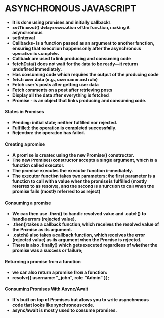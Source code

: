 # **ASYNCHRONOUS JAVASCRIPT**

* **It is done using promises and initially callbacks**
* **setTimeout() delays execution of the function, making it asynchronous**
* **setInterval**
* **Callbacks- is a function passed as an argument to another function, ensuring that execution happens only after the asynchronous operation is complete.**
* **Callback are used to link producing and consuming code**
* **fetchData() does not wait for the data to be ready—it returns undefined immediately.**
* **Has consuming code which requires the output of the producing code**
* **fetch user data (e.g., username and role)**
* **Fetch user's posts after getting user data**
* **Fetch comments on a post after retrieving posts**
* **Display all the data after everything is fetched.**
* **Promise -  is an object that links producing and consuming code.**





#### **States in Promises**

* **Pending: initial state; neither fulfilled nor rejected.**
* **Fulfilled: the operation is completed successfully.**
* **Rejection: the operation has failed.**



#### **Creating a promise﻿**

* **A promise is created using the new Promise() constructor.**
* **The new Promise() constructor accepts a single argument, which is a function called executor.**
* **The promise executes the executor function immediately.**
* **The executor function takes two parameters: the first parameter is a function to call with a value when the promise is fulfilled (mostly referred to as resolve), and the second is a function to call when the promise fails (mostly referred to as reject)**



#### **Consuming a promise﻿**

* **We can then use .then() to handle resolved value and .catch() to handle errors (rejected value).**
* **.then() takes a callback function, which receives the resolved value of the Promise as its argument.**
* **.catch() also takes a callback function, which receives the error (rejected value) as its argument when the Promise is rejected.**
* **There is also .finally() which gets executed regardless of whether the promise was a success or failure;**



#### **Returning a promise from a function﻿**

* **we can also return a promise from a function:** 
* **resolve({ username: "\_john", role: "Admin" });**



#### **Consuming Promises With Async/Await**

* **It's built on top of Promises but allows you to write asynchronous code that looks like synchronous code.**
* **async/await is mostly used to consume promises.**



